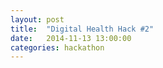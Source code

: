 ```yaml
---
layout: post
title:  "Digital Health Hack #2"
date:   2014-11-13 13:00:00
categories: hackathon
---
```



